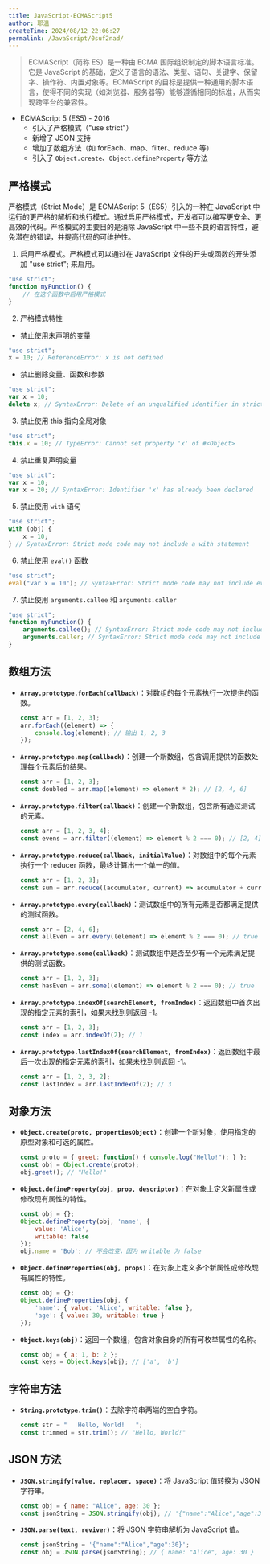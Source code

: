 ```yaml
---
title: JavaScript-ECMAScript5
author: 耶温
createTime: 2024/08/12 22:06:27
permalink: /JavaScript/0suf2nad/
---
```

> ECMAScript（简称 ES）是一种由 ECMA 国际组织制定的脚本语言标准。它是 JavaScript 的基础，定义了语言的语法、类型、语句、关键字、保留字、操作符、内置对象等。ECMAScript 的目标是提供一种通用的脚本语言，使得不同的实现（如浏览器、服务器等）能够遵循相同的标准，从而实现跨平台的兼容性。

-   ECMAScript 5 (ES5) - 2016
    -   引入了严格模式（"use strict"）
    -   新增了 JSON 支持
    -   增加了数组方法（如 forEach、map、filter、reduce 等）
    -   引入了 `Object.create`、`Object.defineProperty` 等方法

## 严格模式

严格模式（Strict Mode）是 ECMAScript 5（ES5）引入的一种在 JavaScript 中运行的更严格的解析和执行模式。通过启用严格模式，开发者可以编写更安全、更高效的代码。严格模式的主要目的是消除 JavaScript 中一些不良的语言特性，避免潜在的错误，并提高代码的可维护性。

1. 启用严格模式。严格模式可以通过在 JavaScript 文件的开头或函数的开头添加 "use strict"; 来启用。
```js
"use strict";
function myFunction() {
    // 在这个函数中启用严格模式
}
```
2. 严格模式特性

-   禁止使用未声明的变量
```js
"use strict";
x = 10; // ReferenceError: x is not defined
```
-   禁止删除变量、函数和参数
```js
"use strict";
var x = 10;
delete x; // SyntaxError: Delete of an unqualified identifier in strict mode.
```
3. 禁止使用 this 指向全局对象
```js
"use strict";
this.x = 10; // TypeError: Cannot set property 'x' of #<Object>
```
4. 禁止重复声明变量
```js
"use strict";
var x = 10;
var x = 20; // SyntaxError: Identifier 'x' has already been declared
```
5. 禁止使用 `with` 语句
```js
"use strict";
with (obj) {
    x = 10;
} // SyntaxError: Strict mode code may not include a with statement
```
6. 禁止使用 `eval()` 函数
```js
"use strict";
eval("var x = 10"); // SyntaxError: Strict mode code may not include eval()
```
7. 禁止使用 `arguments.callee` 和 `arguments.caller`
```js
"use strict";
function myFunction() {
    arguments.callee(); // SyntaxError: Strict mode code may not include arguments.callee
    arguments.caller; // SyntaxError: Strict mode code may not include arguments.caller
}
```




## 数组方法

- **`Array.prototype.forEach(callback)`**：对数组的每个元素执行一次提供的函数。
  ```javascript
  const arr = [1, 2, 3];
  arr.forEach((element) => {
      console.log(element); // 输出 1, 2, 3
  });
  ```

- **`Array.prototype.map(callback)`**：创建一个新数组，包含调用提供的函数处理每个元素后的结果。
  ```javascript
  const arr = [1, 2, 3];
  const doubled = arr.map((element) => element * 2); // [2, 4, 6]
  ```

- **`Array.prototype.filter(callback)`**：创建一个新数组，包含所有通过测试的元素。
  ```javascript
  const arr = [1, 2, 3, 4];
  const evens = arr.filter((element) => element % 2 === 0); // [2, 4]
  ```

- **`Array.prototype.reduce(callback, initialValue)`**：对数组中的每个元素执行一个 reducer 函数，最终计算出一个单一的值。
  ```javascript
  const arr = [1, 2, 3];
  const sum = arr.reduce((accumulator, current) => accumulator + current, 0); // 6
  ```

- **`Array.prototype.every(callback)`**：测试数组中的所有元素是否都满足提供的测试函数。
  ```javascript
  const arr = [2, 4, 6];
  const allEven = arr.every((element) => element % 2 === 0); // true
  ```

- **`Array.prototype.some(callback)`**：测试数组中是否至少有一个元素满足提供的测试函数。
  ```javascript
  const arr = [1, 2, 3];
  const hasEven = arr.some((element) => element % 2 === 0); // true
  ```

- **`Array.prototype.indexOf(searchElement, fromIndex)`**：返回数组中首次出现的指定元素的索引，如果未找到则返回 -1。
  ```javascript
  const arr = [1, 2, 3];
  const index = arr.indexOf(2); // 1
  ```

- **`Array.prototype.lastIndexOf(searchElement, fromIndex)`**：返回数组中最后一次出现的指定元素的索引，如果未找到则返回 -1。
  ```javascript
  const arr = [1, 2, 3, 2];
  const lastIndex = arr.lastIndexOf(2); // 3
  ```

## 对象方法

- **`Object.create(proto, propertiesObject)`**：创建一个新对象，使用指定的原型对象和可选的属性。
  ```javascript
  const proto = { greet: function() { console.log("Hello!"); } };
  const obj = Object.create(proto);
  obj.greet(); // "Hello!"
  ```

- **`Object.defineProperty(obj, prop, descriptor)`**：在对象上定义新属性或修改现有属性的特性。
  ```javascript
  const obj = {};
  Object.defineProperty(obj, 'name', {
      value: 'Alice',
      writable: false
  });
  obj.name = 'Bob'; // 不会改变，因为 writable 为 false
  ```

- **`Object.defineProperties(obj, props)`**：在对象上定义多个新属性或修改现有属性的特性。
  ```javascript
  const obj = {};
  Object.defineProperties(obj, {
      'name': { value: 'Alice', writable: false },
      'age': { value: 30, writable: true }
  });
  ```

- **`Object.keys(obj)`**：返回一个数组，包含对象自身的所有可枚举属性的名称。
  ```javascript
  const obj = { a: 1, b: 2 };
  const keys = Object.keys(obj); // ['a', 'b']
  ```


## 字符串方法

- **`String.prototype.trim()`**：去除字符串两端的空白字符。
  ```javascript
  const str = "   Hello, World!   ";
  const trimmed = str.trim(); // "Hello, World!"
  ```

## JSON 方法

- **`JSON.stringify(value, replacer, space)`**：将 JavaScript 值转换为 JSON 字符串。
  ```javascript
  const obj = { name: "Alice", age: 30 };
  const jsonString = JSON.stringify(obj); // '{"name":"Alice","age":30}'
  ```

- **`JSON.parse(text, reviver)`**：将 JSON 字符串解析为 JavaScript 值。
  ```javascript
  const jsonString = '{"name":"Alice","age":30}';
  const obj = JSON.parse(jsonString); // { name: "Alice", age: 30 }
  ```

